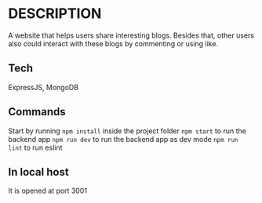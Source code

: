 # DESCRIPTION
A website that helps users share interesting blogs. Besides that, other users also could interact with these blogs by commenting or using like.

## Tech
ExpressJS, MongoDB

## Commands
Start by running `npm install` inside the project folder
`npm start` to run the backend app
`npm run dev` to run the backend app as dev mode
`npm run lint` to run eslint

## In local host
It is opened at port 3001